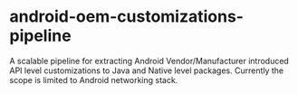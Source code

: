 # android-oem-customizations-pipeline
A scalable pipeline for extracting Android Vendor/Manufacturer introduced API level customizations to Java and Native level packages. Currently the scope is limited to Android networking stack.
